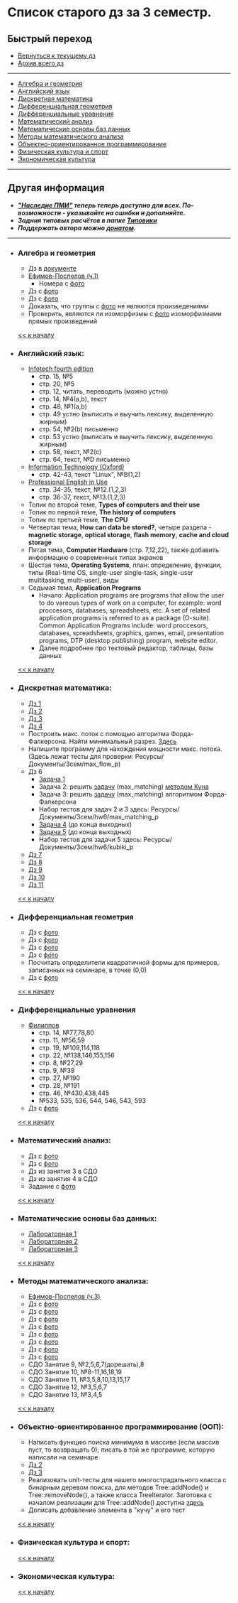 # Список старого дз за 3 семестр.

## Быстрый переход

- [Вернуться к текущему дз](../README.md#Список-текущего-и-будущего-дз)
- [Архив всего дз](Архив_дз.md#Список-старого-дз-за-3-семестр.)

***

- [Алгебра и геометрия](#Алгебра-и-геометрия)
- [Английский язык](#Английский-язык)
- [Дискретная математика](#Дискретная-математика)
- [Дифференциальная геометрия](#Дифференциальная-геометрия)
- [Дифференциальные уравнения](#Дифференциальные-уравнения)
- [Математический анализ](#Математический-анализ)
- [Математические основы баз данных](#Математические-основы-баз-данных)
- [Методы математического анализа](#Методы-математического-анализа)
- [Объектно-ориентированное программирование](#Объектно-ориентированное-программирование-ООП)
- [Физическая культура и спорт](#Физическая-культура-и-спорт)
- [Экономическая культура](#Экономическая-культура)

***

## Другая информация

- __*["Наследие ПМИ"](https://github.com/appliedMathematicsAndComputerScience/PMI_legacy) теперь теперь доступно для всех. По-возможности - указывайте на ошибки и дополняйте.*__
-  __*Задния типовых расчётов в папке [Типовики](https://github.com/nektonick/KMBO-01-homework/tree/master/%D0%A2%D0%B8%D0%BF%D0%BE%D0%B2%D0%B8%D0%BA%D0%B8)*__
- __*Поддержать автора можно [донатом](https://www.tinkoff.ru/rm/grebnev.nikita7/9UP5Q99768).*__

***

- ### Алгебра и геометрия
    - Дз в [документе](../Ресурсы/Документы/3сем/dz_algebra_10.pdf)
    - [Ефимов-Поспелов (ч.1)](../Книги/Ефимов_Поспелов_Сборник_задач_по_математике_том_1.pdf)
        - Номера с [фото](../Ресурсы/Изображения/3сем/алгем_1.jpg)
    - Дз с [фото](../Ресурсы/Изображения/3сем/алгем_2.jpg)
    - Дз с [фото](../Ресурсы/Изображения/3сем/алгем_3.jpg)
    - Доказать, что группы с [фото](../Ресурсы/Изображения/3сем/алгем_4.jpg) не являются произведениями
    - Проверить, являются ли изоморфизмы с [фото](../Ресурсы/Изображения/3сем/алгем_2.jpg) изоморфизмами прямых произведений

    [<< к началу](#Быстрый-переход)

- ### Английский язык:
    - [Infotech fourth edition](../Книги/Infotech_english_for_computer_users_Stud.pdf) 
        -  стр. 15, №5
        -  стр. 20, №5
        -  стр. 12, читать, переводить (можно устно)
        -  стр. 14, №4(a,b), текст
        -  стр. 48, №1(a,b)
        -  стр. 49 устно (выписать и выучить лексику, выделенную жирным)
        -  стр. 54, №2(b) письменно
        -  стр. 53 устно (выписать и выучить лексику, выделенную жирным)
        -  стр. 58, текст, №2(с) 
        -  стр. 64, текст, №D письменно
    - [Information Technology (Oxford)](../Книги/[Eric_H._Glendinning,_John_McEwan]_Oxford_English_(BookFi).pdf)
        -  стр. 42-43, текст "Linux", №B(1,2)
    - [Professional English in Use](../Книги/esteras_s_r_fabre_e_m_professional_english_in_use_computers.pdf)
        -  стр. 34-35, текст, №12.(1,2,3)
        -  стр. 36-37, текст, №13.(1,2,3)
    - Топик по второй теме, **Types of computers and their use**
    - Топик по первой теме, **The history of computers**
    - Топик по третьей теме, **The CPU**
    - Четвертая тема, **How can data be stored?**, четыре раздела - **magnetic storage**, **optical storage**, **flash memory**, **cache and cloud storage**
    - Пятая тема, **Computer Hardware** (стр. 7,12,22), также добавить информацию о современных типах экранов
    - Шестая тема, **Operating Systems**, план: определение, функции, типы (Real-time OS, single-user single-task, single-user multitasking, multi-user), виды
    - Седьмая тема, **Application Programs**
        - Начало:
        Application programs are programs that allow the user to do vareous types of work on a computer, for example: word proccesors, databases, spreadsheets, etc.
        A set of related application programs is referred to as a package (O-suite).
        Common Application Programs include: word proccesors, databases, spreadsheets, graphics, games, email, presentation programs, DTP (desktop publishing) program, website editor.
        - Далее подробнее про тектовый редактор, таблицы, базы данных
    
    [<< к началу](#Быстрый-переход)
    
- ### Дискретная математика:
    - [Дз 1](../Ресурсы/Документы/3сем/hw1.pdf)
    - [Дз 2](../Ресурсы/Документы/3сем/hw2.pdf)
    - [Дз 3](../Ресурсы/Документы/3сем/hw3.pdf)
    - [Дз 4](../Ресурсы/Документы/3сем/hw4.pdf)
    - Построить макс. поток с помощью алгоритма Форда-Фалкерсона. Найти минимальный разрез. [Здесь](../Ресурсы/Документы/3сем/max_flow2.pdf)
    - Напишите программу для нахождения мощности макс. потока. (Здесь лежат тесты для проверки: Ресурсы/Документы/3сем/max_flow_p)
    - Дз 6
        - [Задача 1](../Ресурсы/Документы/3сем/hw6/Задача_1.jpg)
        - Задача 2: решить [задачу](../Ресурсы/Документы/3сем/hw6/max_matching_p/max_matching.pdf) (max_matching) [методом Куна](https://e-maxx.ru/algo/kuhn_matching)
        - Задача 3: решить [задачу](../Ресурсы/Документы/3сем/hw6/max_matching_p/max_matching.pdf) (max_matching) алгоритмом Форда-Фалкерсона
        - Набор тестов для задач 2 и 3 здесь: Ресурсы/Документы/3сем/hw6/max_matching_p
        - [Задача 4](https://acmp.ru/index.asp?main=task&id_task=448) (до конца выходных)
        - [Задача 5](../Ресурсы/Документы/3сем/hw6/kubiki_p/kubiki.pdf) (до конца выходных)
        - Набор тестов для задачи 5 здесь: Ресурсы/Документы/3сем/hw6/kubiki_p
    - [Дз 7](../Ресурсы/Документы/3сем/hw7.pdf)
    - [Дз 8](../Ресурсы/Документы/3сем/hw8.pdf)
    - [Дз 9](../Ресурсы/Документы/3сем/9_Ring_homomorphism.pdf)
    - [Дз 10](../Ресурсы/Документы/3сем/finite_fields1.pdf)
    - [Дз 11](../Ресурсы/Документы/3сем/finite_fields2.pdf)
      
    [<< к началу](#Быстрый-переход)

- ### Дифференциальная геометрия
    - Дз с [фото](../Ресурсы/Изображения/3сем/диффгем_1.jpg)
    - Дз с [фото](../Ресурсы/Изображения/3сем/диффгем_2.jpg)
    - Дз с [фото](../Ресурсы/Изображения/3сем/диффгем_3.jpg)
    - Дз с [фото](../Ресурсы/Изображения/3сем/диффгем_4.jpg)
    - Посчитать определители квадратичной формы для примеров, записанных на семинаре, в точке (0,0)
    - Дз с [фото](../Ресурсы/Изображения/3сем/диффгем_5.jpg)

    [<< к началу](#Быстрый-переход)

- ### Дифференциальные уравнения
    - [Филиппов](../Книги/FilippovDU.pdf)
        - стр. 14, №77,78,80
        - стр. 11, №56,59
        - стр. 19, №109,114,118
        - стр. 22, №138,146,155,156
        - стр. 8, №27,29
        - стр. 9, №39
        - стр. 27, №190
        - стр. 28, №191
        - стр. 46, №430,438,445
        - №533, 535, 536, 544, 546, 543, 593
    - Дз с [фото](../Ресурсы/Изображения/3сем/диффур_1.jpg)
      
    [<< к началу](#Быстрый-переход)

- ### Математический анализ:
    - Дз с [фото](../Ресурсы/Изображения/3сем/матан_1.jpg)
    - Дз с [фото](../Ресурсы/Изображения/3сем/матан_2.jpg)
    - Дз из занятия 3 в СДО
    - Дз из занятия 4 в СДО
    - Задание с [фото](../Ресурсы/Изображения/3сем/матан_3.jpg)

    [<< к началу](#Быстрый-переход) 

- ### Математические основы баз данных:
    - [Лабораторная 1](https://drive.google.com/drive/folders/1iC7T4fkH-YjpOAFdVhv-86yPKtB7Z-HO)
    - [Лабораторная 2](https://drive.google.com/drive/folders/1ej2xrg6R6mmkJPk_rKD0QJ8qP3N_0sS2)
    - [Лабораторная 3](https://drive.google.com/drive/folders/1AV2Q6T8w_Hyq7AcSBOWQi0UEQe9oX94f)
      
    [<< к началу](#Быстрый-переход)
    
- ### Методы математического анализа:
    - [Ефимов-Поспелов (ч.3)](../Книги/Ефимов_Поспелов_Сборник_задач_по_математике_том_3.pdf)
    - Дз с [фото](../Ресурсы/Изображения/3сем/методы_1.jpg)
    - Дз с [фото](../Ресурсы/Изображения/3сем/методы_2.jpg)
    - Дз с [фото](../Ресурсы/Изображения/3сем/методы_3.jpg)
    - Дз с [фото](../Ресурсы/Изображения/3сем/методы_4.jpg)
    - Дз с [фото](../Ресурсы/Изображения/3сем/методы_5.jpg)
    - Дз с [фото](../Ресурсы/Изображения/3сем/методы_6.jpg)
    - Дз с [фото](../Ресурсы/Изображения/3сем/методы_7.jpg)
    - Дз с [фото](../Ресурсы/Изображения/3сем/методы_8.jpg)
    - СДО Занятие 9, №2,5,6,7(дорешать),8
    - СДО Занятие 10, №8-11,16,18,19
    - СДО Занятие 11, №3,5,8,10,13,15,17
    - СДО Занятие 12, №3,5,6,7
    - СДО Занятие 13, №3,4,5

    [<< к началу](#Быстрый-переход)

- ### Объектно-ориентированное программирование (ООП):
    - Написать функцию поиска минимума в массиве (если массив пуст, то возвращать 0); писать в той же программе, которую написали на семинаре
    - [Дз 2](../Ресурсы/Документы/3сем/ООП_1.txt)
    - [Дз 3](../Ресурсы/Документы/3сем/ООП_2.txt)
    - Реализовать unit-тесты для нашего многострадального класса с бинарным деревом поиска, для методов Tree::addNode() и Tree::removeNode(), а также класса TreeIterator. Заготовка с началом реализации для Tree::addNode() доступна [здесь](https://gist.github.com/grayed/b636e1f428c7629af26f8596226aded8)
    - Дописать добавление элемента в "кучу" и его тест

    [<< к началу](#Быстрый-переход)

- ### Физическая культура и спорт:
      
    [<< к началу](#Быстрый-переход)

- ### Экономическая культура:
      
    [<< к началу](#Быстрый-переход)
